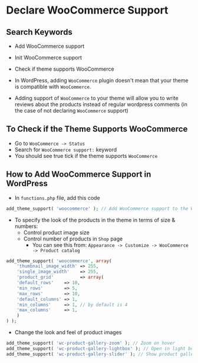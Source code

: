 # Declare WooCommerce Support

## Search Keywords

- Add WooCommerce support
- Init WooCommerce support
- Check if theme supports WooCommerce

- In WordPress, adding `WooCommerce` plugin doesn't mean that your theme is compatible with `WooCommerce`.
- Adding support of `WooCommerce` to your theme will allow you to write reviews about the products instead of regular wordpress comments (in the case of not declaring `WooCommerce` support)

## To Check if the Theme Supports WooCommerce

- Go to `WooCommerce -> Status`
- Search for `WooCommerce support:` keyword
- You should see true tick if the theme supports `WooCommerce`

## How to Add WooCommerce Support in WordPress

- In `functions.php` file, add this code

```php
add_theme_support( 'woocommerce' ); // Add WooCommerce support to the WP theme
```

- To specify the look of the products in the theme in terms of size & numbers:
  - Control product image size
  - Control number of products in `Shop` page
    - You can see this from: `Appearance -> Customize -> WooCommerce -> Product catalog`

```php
add_theme_support( 'woocommerce', array(
	'thumbnail_image_width' => 255,
	'single_image_width'	=> 255,
	'product_grid' 			=> array(
    'default_rows'    => 10,
    'min_rows'        => 5,
    'max_rows'        => 10,
    'default_columns' => 1,
    'min_columns'     => 1, // by default is 4
    'max_columns'     => 1,
    )
) );
```

- Change the look and feel of product images

```php
add_theme_support( 'wc-product-gallery-zoom' ); // Zoom on hover
add_theme_support( 'wc-product-gallery-lightbox' ); // Open in light box
add_theme_support( 'wc-product-gallery-slider' ); // Show product gallery
```
